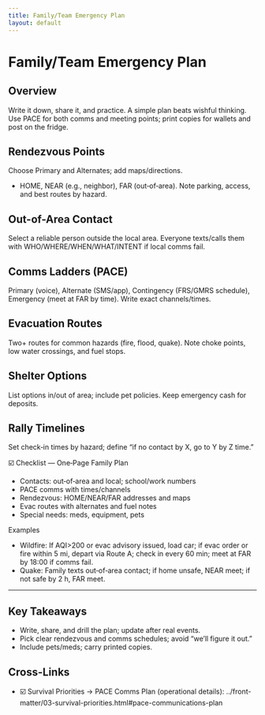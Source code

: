 ```yaml
---
title: Family/Team Emergency Plan
layout: default
---
```


# Family/Team Emergency Plan

## Overview
Write it down, share it, and practice. A simple plan beats wishful thinking. Use PACE for both comms and meeting points; print copies for wallets and post on the fridge.

## Rendezvous Points
Choose Primary and Alternates; add maps/directions.

- HOME, NEAR (e.g., neighbor), FAR (out‑of‑area). Note parking, access, and best routes by hazard.

## Out-of-Area Contact
Select a reliable person outside the local area. Everyone texts/calls them with WHO/WHERE/WHEN/WHAT/INTENT if local comms fail.

## Comms Ladders (PACE)
Primary (voice), Alternate (SMS/app), Contingency (FRS/GMRS schedule), Emergency (meet at FAR by time). Write exact channels/times.

## Evacuation Routes
Two+ routes for common hazards (fire, flood, quake). Note choke points, low water crossings, and fuel stops.

## Shelter Options
List options in/out of area; include pet policies. Keep emergency cash for deposits.

## Rally Timelines
Set check‑in times by hazard; define “if no contact by X, go to Y by Z time.”

☑️ Checklist — One‑Page Family Plan
- Contacts: out‑of‑area and local; school/work numbers
- PACE comms with times/channels
- Rendezvous: HOME/NEAR/FAR addresses and maps
- Evac routes with alternates and fuel notes
- Special needs: meds, equipment, pets

Examples
- Wildfire: If AQI>200 or evac advisory issued, load car; if evac order or fire within 5 mi, depart via Route A; check in every 60 min; meet at FAR by 18:00 if comms fail.
- Quake: Family texts out‑of‑area contact; if home unsafe, NEAR meet; if not safe by 2 h, FAR meet.

---

## Key Takeaways
- Write, share, and drill the plan; update after real events.
- Pick clear rendezvous and comms schedules; avoid “we’ll figure it out.”
- Include pets/meds; carry printed copies.

## Cross-Links
- ☑️ Survival Priorities → PACE Comms Plan (operational details): ../front-matter/03-survival-priorities.html#pace-communications-plan

